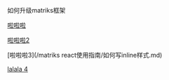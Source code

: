 如何升级matriks框架

[啦啦啦](如何创建一个应用.md)

[啦啦啦2](/如何创建一个应用.md)

[啦啦啦3](/matriks react使用指南/如何写inline样式.md)

<a href="../matriks react使用指南/如何写inline样式.md" target='_blank'>lalala 4</a>
